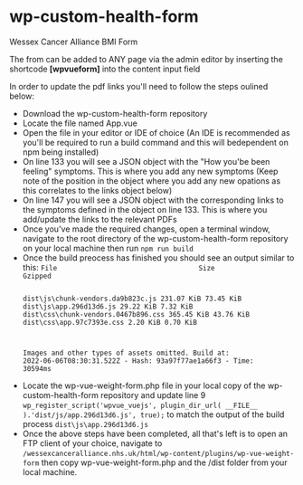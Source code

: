 # wp-custom-health-form
 Wessex Cancer Alliance BMI Form

The from can be added to ANY page via the admin editor by inserting the shortcode <strong>[wpvueform]</strong> into the content input field

In order to update the pdf links you'll need to follow the steps oulined below:
<ul>
 <li>Download the wp-custom-health-form repository</li>
 <li>Locate the file named App.vue</li>
 <li>Open the file in your editor or IDE of choice (An IDE is recommended as you'll be required to run a build command and this will bedependent on npm being installed)</li>
 <li>On line 133 you will see a JSON object with the "How you'be been feeling" symptoms. This is where you add any new symptoms (Keep note of the position in the object where you add any new opations as this correlates to the links object below)</li>
 <li>On line 147 you will see a JSON object with the corresponding links to the symptoms defined in the object on line 133.  This is where you add/update the links to the relevant PDFs</li>
 <li>Once you've made the required changes, open a terminal window, navigate to the root directory of the wp-custom-health-form repository on your local machine then run <code>npm run build</code></li>
 <li>Once the build preocess has finished you should see an output similar to this: 
  <code>File                                   Size                                                         Gzipped

  dist\js\chunk-vendors.da9b823c.js      231.07 KiB                                                   73.45 KiB
  dist\js\app.296d13d6.js                29.22 KiB                                                    7.32 KiB
  dist\css\chunk-vendors.0467b896.css    365.45 KiB                                                   43.76 KiB
  dist\css\app.97c7393e.css              2.20 KiB                                                     0.70 KiB

  Images and other types of assets omitted.
  Build at: 2022-06-06T08:30:31.522Z - Hash: 93a97f77ae1a66f3 - Time: 30594ms</code></li>
 <li>Locate the wp-vue-weight-form.php file in your local copy of the wp-custom-health-form repository and update line 9 <code>wp_register_script('wpvue_vuejs', plugin_dir_url( __FILE__ ).'dist/js/app.296d13d6.js', true);</code> to match the output of the build process <code>dist\js\app.296d13d6.js</code></li>
 <li>Once the above steps have been completed, all that's left is to open an FTP client of your choice, navigate to <code>/wessexcanceralliance.nhs.uk/html/wp-content/plugins/wp-vue-weight-form</code> then copy wp-vue-weight-form.php and the /dist folder from your local machine.</li>
</ul>
